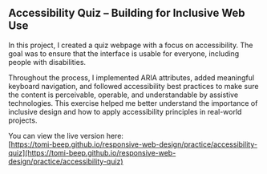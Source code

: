 ## Accessibility Quiz – Building for Inclusive Web Use

In this project, I created a quiz webpage with a focus on accessibility. The goal was to ensure that the interface is usable for everyone, including people with disabilities.

Throughout the process, I implemented ARIA attributes, added meaningful keyboard navigation, and followed accessibility best practices to make sure the content is perceivable, operable, and understandable by assistive technologies. This exercise helped me better understand the importance of inclusive design and how to apply accessibility principles in real-world projects.

You can view the live version here:  
[https://tomi-beep.github.io/responsive-web-design/practice/accessibility-quiz](https://tomi-beep.github.io/responsive-web-design/practice/accessibility-quiz)
